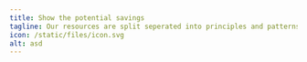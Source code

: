 ```yaml
---
title: Show the potential savings
tagline: Our resources are split seperated into principles and patterns. Principles are key steps in understanding and delivering information to users. Patterns are ready to go resources and reference material that your teams can use and build into your service.
icon: /static/files/icon.svg
alt: asd
---
```

